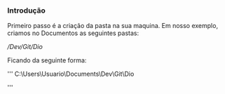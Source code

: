 <h3>Introdução </h3>

Primeiro passo é a criação da pasta na sua maquina.
Em nosso exemplo, criamos no Documentos as seguintes pastas:

*/Dev/Git/Dio*

Ficando da seguinte forma:

''' 
C:\Users\Usuario\Documents\Dev\Git\Dio

'''



